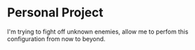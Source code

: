 # Personal Project

I'm trying to fight off unknown enemies, allow me to perfom this configuration from now to beyond.